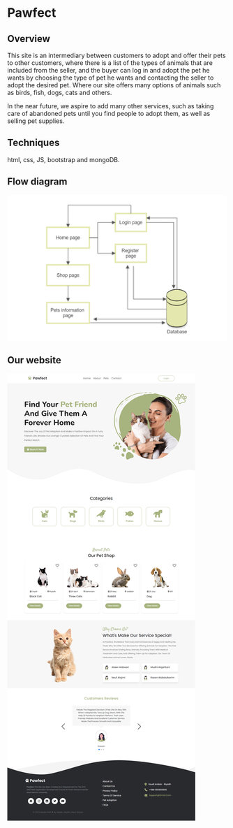 # Pawfect
## Overview 
This site is an intermediary between customers to adopt and offer their pets to other customers, where there is a list of the types of animals that are included from the seller, and the buyer can log in and adopt the pet he wants by choosing the type of pet he wants and contacting the seller to adopt the desired pet.
Where our site offers many options of animals such as birds, fish, dogs, cats and others.

In the near future, we aspire to add many other services, such as taking care of abandoned pets until you find people to adopt them, as well as selling pet supplies.
## Techniques
html, css, JS, bootstrap and mongoDB.

## Flow diagram
<img src="https://github.com/Mudhi24/Pawfect/blob/main/websatedraw.png">

## Our website
<img src="https://github.com/Mudhi24/Pawfect/blob/main/website.png">
